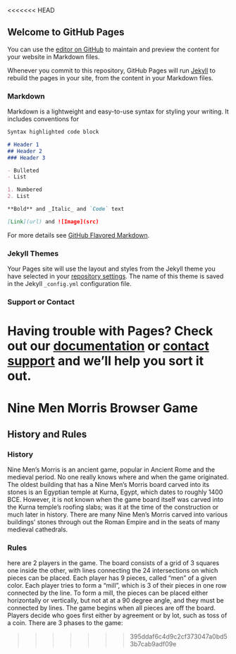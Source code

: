 <<<<<<< HEAD
## Welcome to GitHub Pages

You can use the [editor on GitHub](https://github.com/mohsanabbas/Ironhack-Game-NineMenMorris/edit/master/README.md) to maintain and preview the content for your website in Markdown files.

Whenever you commit to this repository, GitHub Pages will run [Jekyll](https://jekyllrb.com/) to rebuild the pages in your site, from the content in your Markdown files.

### Markdown

Markdown is a lightweight and easy-to-use syntax for styling your writing. It includes conventions for

```markdown
Syntax highlighted code block

# Header 1
## Header 2
### Header 3

- Bulleted
- List

1. Numbered
2. List

**Bold** and _Italic_ and `Code` text

[Link](url) and ![Image](src)
```

For more details see [GitHub Flavored Markdown](https://guides.github.com/features/mastering-markdown/).

### Jekyll Themes

Your Pages site will use the layout and styles from the Jekyll theme you have selected in your [repository settings](https://github.com/mohsanabbas/Ironhack-Game-NineMenMorris/settings). The name of this theme is saved in the Jekyll `_config.yml` configuration file.

### Support or Contact

Having trouble with Pages? Check out our [documentation](https://help.github.com/categories/github-pages-basics/) or [contact support](https://github.com/contact) and we’ll help you sort it out.
=======

# Nine Men Morris Browser Game

## History and Rules
### History
Nine Men’s Morris is an ancient game, popular in Ancient Rome and the medieval period. No one really knows where and when the game originated. The oldest building that has a Nine Men’s Morris board carved into its stones is an Egyptian temple at Kurna, Egypt, which dates to roughly 1400 BCE. However, it is not known when the game board itself was carved into the Kurna temple’s roofing slabs; was it at the time of the construction or much later in history. There are many Nine Men’s Morris carved into various buildings’ stones through out the Roman Empire and in the seats of many medieval cathedrals.


### Rules
here are 2 players in the game.
The board consists of a grid of 3 squares one inside the other, with lines connecting the 24 intersections on which pieces can be placed.
Each player has 9 pieces, called “men” of a given color.
Each player tries to form a “mill”, which is 3 of their pieces in one row connected by the line. To form a mill, the pieces can be placed either horizontally or vertically, but not at at a 90 degree angle, and they must be connected by lines.
The game begins when all pieces are off the board.
Players decide who goes first either by agreement or by lot, such as toss of a coin.
There are 3 phases to the game:



>>>>>>> 395ddaf6c4d9c2cf373047a0bd53b7cab9adf09e

